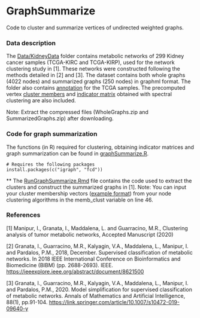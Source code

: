 # GraphSummarize

Code to cluster and summarize vertices of undirected weighted graphs.

### Data description
The [Data/KidneyData](Data/KidneyData) folder contains metabolic networks of 299 Kidney cancer samples (TCGA-KIRC and TCGA-KIRP), used for the network clustering study in [1]. These networks were constructed following the methods detailed in [2] and [3]. The dataset contains both whole graphs (4022 nodes) and summarized graphs (250 nodes) in graphml format. The folder also contains [annotation](Data/KidneyData/kidneyGraphAnnotation.txt) for the TCGA samples. The precomputed vertex [cluster members](Data/KidneyData/250_memb_cluster.txt) and [indicator matrix](Data/KidneyData/250_cluster_indicator_matrix.txt) obtained with spectral clustering are also included.

Note: Extract the compressed files (WholeGraphs.zip and SummarizedGraphs.zip) after downloading.

### Code for graph summarization
The functions (in R) required for clustering, obtaining indicator matrices and graph summarization can be found in [graphSummarize.R](graphSummarize.R).
``` 
# Requires the following packages
install.packages(c("igraph", "fcd"))
```
** The [RunGraphSummarize.Rmd](RunGraphSummarize.Rmd) file contains the code used to extract the clusters and construct the summarized graphs in [1]. Note: You can input your cluster membership vectors ([example format](Data/KidneyData/250_memb_cluster.txt)) from your node clustering algorithms in the memb_clust variable on line 46. 

### References
[1] Manipur, I., Granata, I., Maddalena, L. and Guarracino, M.R., Clustering analysis of tumor metabolic networks, Accepted Manuscript (2020)

[2] Granata, I., Guarracino, M.R., Kalyagin, V.A., Maddalena, L., Manipur, I. and Pardalos, P.M., 2018, December. Supervised classification of metabolic networks. In 2018 IEEE International Conference on Bioinformatics and Biomedicine (BIBM) (pp. 2688-2693). IEEE.
https://ieeexplore.ieee.org/abstract/document/8621500

[3] Granata, I., Guarracino, M.R., Kalyagin, V.A., Maddalena, L., Manipur, I. and Pardalos, P.M., 2020. Model simplification for supervised classification of metabolic networks. Annals of Mathematics and Artificial Intelligence, 88(1), pp.91-104.
https://link.springer.com/article/10.1007/s10472-019-09640-y
